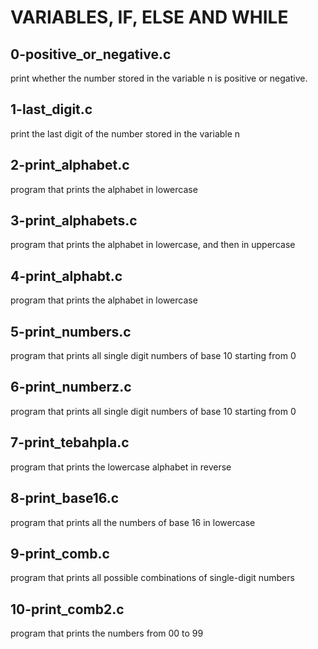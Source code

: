 # VARIABLES, IF, ELSE AND WHILE
## 0-positive_or_negative.c
print whether the number stored in the variable n is positive or negative.
## 1-last_digit.c
print the last digit of the number stored in the variable n
## 2-print_alphabet.c
program that prints the alphabet in lowercase
## 3-print_alphabets.c
program that prints the alphabet in lowercase, and then in uppercase
## 4-print_alphabt.c
program that prints the alphabet in lowercase
## 5-print_numbers.c
program that prints all single digit numbers of base 10 starting from 0
## 6-print_numberz.c
program that prints all single digit numbers of base 10 starting from 0
## 7-print_tebahpla.c
program that prints the lowercase alphabet in reverse
## 8-print_base16.c
program that prints all the numbers of base 16 in lowercase
## 9-print_comb.c
program that prints all possible combinations of single-digit numbers
## 10-print_comb2.c
program that prints the numbers from 00 to 99
